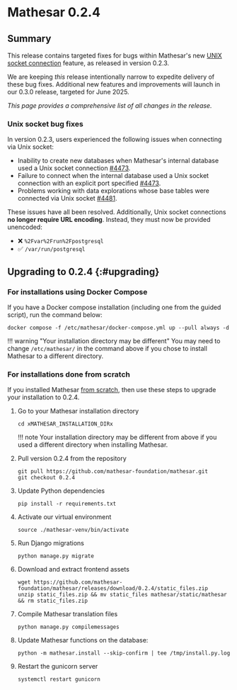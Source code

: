 # Mathesar 0.2.4

## Summary

This release contains targeted fixes for bugs within Mathesar's new [UNIX socket connection](./0.2.3.md#more-options-for-internal-database-connections) feature, as released in version 0.2.3.

We are keeping _this_ release intentionally narrow to expedite delivery of these bug fixes. Additional new features and improvements will launch in our 0.3.0 release, targeted for June 2025.

_This page provides a comprehensive list of all changes in the release._

### Unix socket bug fixes

In version 0.2.3, users experienced the following issues when connecting via Unix socket:

- Inability to create new databases when Mathesar's internal database used a Unix socket connection [#4473](https://github.com/mathesar-foundation/mathesar/pull/4473 "Hotfix for SQLAlchemy connecting to DBs over UNIX sockets").
- Failure to connect when the internal database used a Unix socket connection with an explicit port specified [#4473](https://github.com/mathesar-foundation/mathesar/pull/4473 "Fix issues related to connections via unix socket").
- Problems working with data explorations whose base tables were connected via Unix socket [#4481](https://github.com/mathesar-foundation/mathesar/pull/4481 "Fix issues related to connections via unix socket").

These issues have all been resolved. Additionally, Unix socket connections **no longer require URL encoding**. Instead, they must now be provided unencoded:

* ❌ `%2Fvar%2Frun%2Fpostgresql`
* ✅ `/var/run/postgresql`


## Upgrading to 0.2.4  {:#upgrading}

### For installations using Docker Compose

If you have a Docker compose installation (including one from the guided script), run the command below:

```
docker compose -f /etc/mathesar/docker-compose.yml up --pull always -d
```

!!! warning "Your installation directory may be different"
    You may need to change `/etc/mathesar/` in the command above if you chose to install Mathesar to a different directory.

### For installations done from scratch

If you installed Mathesar [from scratch](../administration/install-from-scratch.md), then use these steps to upgrade your installation to 0.2.4.

1. Go to your Mathesar installation directory

    ```
    cd xMATHESAR_INSTALLATION_DIRx
    ```

    !!! note
        Your installation directory may be different from above if you used a different directory when installing Mathesar.

1. Pull version 0.2.4 from the repository

    ```
    git pull https://github.com/mathesar-foundation/mathesar.git
    git checkout 0.2.4
    ```

1. Update Python dependencies

    ```
    pip install -r requirements.txt
    ```

1. Activate our virtual environment

    ```
    source ./mathesar-venv/bin/activate
    ```

2. Run Django migrations

    ```
    python manage.py migrate
    ```

3. Download and extract frontend assets

    ```
    wget https://github.com/mathesar-foundation/mathesar/releases/download/0.2.4/static_files.zip
    unzip static_files.zip && mv static_files mathesar/static/mathesar && rm static_files.zip
    ```

4. Compile Mathesar translation files

    ```
    python manage.py compilemessages
    ```

5. Update Mathesar functions on the database:

    ```
    python -m mathesar.install --skip-confirm | tee /tmp/install.py.log
    ```

6. Restart the gunicorn server

    ```
    systemctl restart gunicorn
    ```
